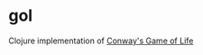# gol

Clojure implementation of [Conway's Game of Life](https://en.wikipedia.org/wiki/Conway%27s_Game_of_Life)
